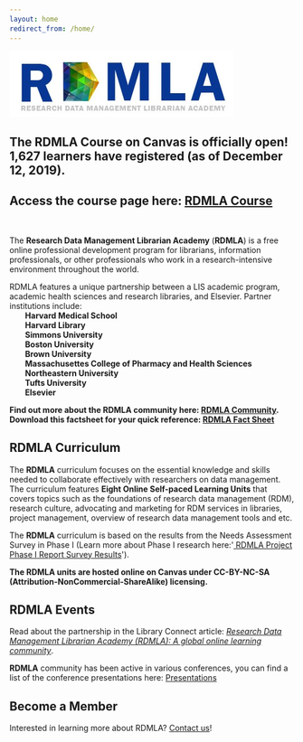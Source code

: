 ```yaml
---
layout: home
redirect_from: /home/
---
```


<img src="images/RDMLA-logo.jpg" alt="RDMLA Logo"> <br>

## The RDMLA Course on Canvas is officially open!<br> 1,627 learners have registered (as of December 12, 2019).
## Access the course page here: <a  href="https://www.canvas.net/browse/simmonsu/courses/research-data-management">RDMLA Course</a>
<br>

The **Research Data Management Librarian Academy** (**RDMLA**) is a free online professional development program for librarians, information professionals, or other professionals who work in a research-intensive environment throughout the world. 

RDMLA features a unique partnership between a LIS academic program, academic health sciences and research libraries, and Elsevier. Partner institutions include: 
<br>
&nbsp;	&nbsp;	&nbsp;	&nbsp;**Harvard Medical School**<br>
&nbsp;	&nbsp;	&nbsp;	&nbsp;**Harvard Library**<br>
&nbsp;	&nbsp;	&nbsp;	&nbsp;**Simmons University**<br>
&nbsp;	&nbsp;	&nbsp;	&nbsp;**Boston University**<br>
&nbsp;	&nbsp;	&nbsp;	&nbsp;**Brown University**<br>
&nbsp;	&nbsp;	&nbsp;	&nbsp;**Massachusettes College of Pharmacy and Health Sciences**<br>
&nbsp;	&nbsp;	&nbsp;	&nbsp;**Northeastern University**<br>
&nbsp;	&nbsp;	&nbsp;	&nbsp;**Tufts University**<br>
&nbsp;	&nbsp;	&nbsp;	&nbsp;**Elsevier** <br>

**Find out more about the RDMLA community here: <a href="https://rdmla.github.io/home/partners/">RDMLA Community</a>.**
<br>
**Download this factsheet for your quick reference: <a  href="https://github.com/RDMLA/home/blob/master/images/RDMLA factsheet_final october.pdf">RDMLA Fact Sheet</a>**
<br>

## RDMLA Curriculum

The **RDMLA** curriculum focuses on the essential knowledge and skills needed to collaborate effectively with researchers on data management. The curriculum features **Eight Online Self-paced Learning Units** that covers topics such as the foundations of research data management (RDM), research culture, advocating and marketing for RDM services in libraries, project management, overview of research data management tools and etc. <br>

The **RDMLA** curriculum is based on the results from the Needs Assessment Survey in Phase I (Learn more about Phase I research here:'<a href="https://rdmla.github.io/home/about/"> RDMLA Project Phase I Report Survey Results</a>').<br> 

**The RDMLA units are hosted online on Canvas under CC-BY-NC-SA (Attribution-NonCommercial-ShareAlike) licensing.** 




## RDMLA Events

Read about the partnership in the Library Connect article: <i><a href="https://libraryconnect.elsevier.com/articles/research-data-management-librarian-academy-rdmla-global-online-learning-community 
">Research Data Management Librarian Academy (RDMLA): A global online learning community</a></i>.

**RDMLA** community has been active in various conferences, you can find a list of the conference presentations here:
[Presentations](https://github.com/RDMLA/home/blob/master/images/presentationslides.pdf)


## Become a Member

Interested in learning more about RDMLA? <a href="https://rdmla.github.io/contact/">Contact us</a>!
